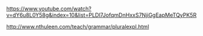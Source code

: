 





https://www.youtube.com/watch?v=dY6u8L0Y58g&index=10&list=PLDl7JofqmDnHxxS7NjiGgEapMeTQyPK5R

http://www.nthuleen.com/teach/grammar/pluralexpl.html